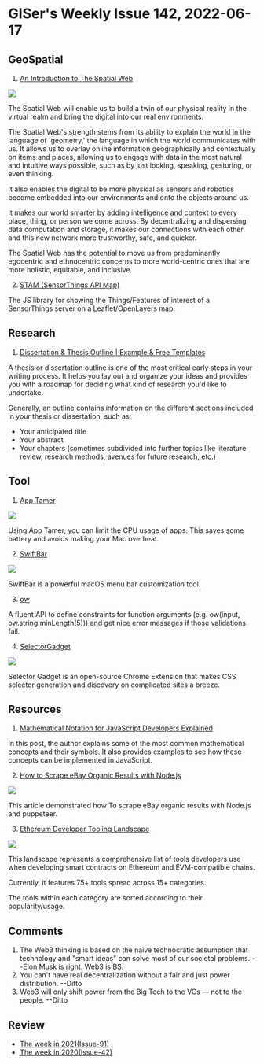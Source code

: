 # GISer's Weekly Issue 142, 2022-06-17

## GeoSpatial

1. [An Introduction to The Spatial Web](https://medium.com/swlh/an-introduction-to-the-spatial-web-bb8127f9ac45)

![](https://www2.deloitte.com/content/dam/insights/us/articles/6645_Spatial-web-strategy/Figures/6645_Fig1.jpg)

The Spatial Web will enable us to build a twin of our physical reality in the virtual realm and bring the digital into our real environments.

The Spatial Web's strength stems from its ability to explain the world in the language of 'geometry,' the language in which the world communicates with us. It allows us to overlay online information geographically and contextually on items and places, allowing us to engage with data in the most natural and intuitive ways possible, such as by just looking, speaking, gesturing, or even thinking.

It also enables the digital to be more physical as sensors and robotics become embedded into our environments and onto the objects around us.

It makes our world smarter by adding intelligence and context to every place, thing, or person we come across. By decentralizing and dispersing data computation and storage, it makes our connections with each other and this new network more trustworthy, safe, and quicker.

The Spatial Web has the potential to move us from predominantly egocentric and ethnocentric concerns to more world-centric ones that are more holistic, equitable, and inclusive.

2. [STAM (SensorThings API Map)](https://github.com/DataCoveEU/STAM)

The JS library for showing the Things/Features of interest of a SensorThings server on a Leaflet/OpenLayers map.

## Research

1. [Dissertation & Thesis Outline | Example & Free Templates](https://www.scribbr.com/dissertation/dissertation-thesis-outline/)

A thesis or dissertation outline is one of the most critical early steps in your writing process. It helps you lay out and organize your ideas and provides you with a roadmap for deciding what kind of research you'd like to undertake.

Generally, an outline contains information on the different sections included in your thesis or dissertation, such as:

- Your anticipated title
- Your abstract
- Your chapters (sometimes subdivided into further topics like literature review, research methods, avenues for future research, etc.)

## Tool

1. [App Tamer](https://www.stclairsoft.com/AppTamer/)

![](https://miro.medium.com/max/998/0*iNlEAP80o6ilrAdX.png)

Using App Tamer, you can limit the CPU usage of apps. This saves some battery and avoids making your Mac overheat.

2. [SwiftBar](https://github.com/swiftbar/SwiftBar)

![](https://user-images.githubusercontent.com/222100/101261866-267e2780-3708-11eb-9042-a57ad0ac6c78.gif)

SwiftBar is a powerful macOS menu bar customization tool.

3. [ow](https://github.com/sindresorhus/ow)

A fluent API to define constraints for function arguments (e.g. ow(input, ow.string.minLength(5))) and get nice error messages if those validations fail.

4. [SelectorGadget](https://chrome.google.com/webstore/detail/selectorgadget/mhjhnkcfbdhnjickkkdbjoemdmbfginb/related)

![](https://lh3.googleusercontent.com/QB9RiDOgBSbxRxFUkVoVXBroTU9XiHdDCF72aBwF3dejrN2ZIgk_MiOtfzOBspMcrbgPkai9dDOmq9qHolcv_x0DIw=w640-h400-e365-rj-sc0x00ffffff)

Selector Gadget is an open-source Chrome Extension that makes CSS selector generation and discovery on complicated sites a breeze.

## Resources

1. [Mathematical Notation for JavaScript Developers Explained](https://runjs.app/blog/mathematical-notation-for-javascript-developers-explained)

In this post, the author explains some of the most common mathematical concepts and their symbols. It also provides examples to see how these concepts can be implemented in JavaScript.

2. [How to Scrape eBay Organic Results with Node.js](https://dev.to/serpapi/how-to-scrape-ebay-organic-results-with-nodejs-5h7m)

![](https://res.cloudinary.com/practicaldev/image/fetch/s--vZDmSJ7p--/c_limit%2Cf_auto%2Cfl_progressive%2Cq_66%2Cw_880/https://user-images.githubusercontent.com/64033139/171663382-83677c90-7a01-47c6-8924-ecd07ba7d4fc.gif)

This article demonstrated how To scrape eBay organic results with Node.js and puppeteer.

3. [Ethereum Developer Tooling Landscape](https://github.com/dappcamp/landscape)

![](https://user-images.githubusercontent.com/78253155/172342647-04fe429e-022f-4b95-a049-ac0299a55da7.gif)

This landscape represents a comprehensive list of tools developers use when developing smart contracts on Ethereum and EVM-compatible chains.

Currently, it features 75+ tools spread across 15+ categories.

The tools within each category are sorted according to their popularity/usage.

## Comments

1. The Web3 thinking is based on the naive technocratic assumption that technology and "smart ideas" can solve most of our societal problems.
   --[Elon Musk is right. Web3 is BS.](https://maciekbaron.medium.com/elon-musk-is-right-web3-is-bs-1cdafc3f96f7)
2. You can't have real decentralization without a fair and just power distribution.
   --Ditto
3. Web3 will only shift power from the Big Tech to the VCs — not to the people.
   --Ditto

## Review

- [The week in 2021(Issue-91)](https://github.com/lkcozy/weekly/blob/master/docs/2021/issue-91.md)
- [The week in 2020(Issue-42)](https://github.com/lkcozy/weekly/blob/master/docs/2020/issue-42.md)
